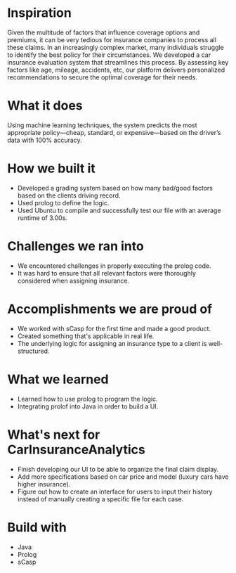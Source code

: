 #  **Inspiration**

Given the multitude of factors that influence coverage options and premiums, it can be very tedious for insurance companies to process all these claims. In an increasingly complex market, many individuals struggle to identify the best policy for their circumstances. We developed a car insurance evaluation system that streamlines this process. By assessing key factors like age, mileage, accidents, etc, our platform delivers personalized recommendations to secure the optimal coverage for their needs.

#  **What it does**
Using machine learning techniques, the system predicts the most appropriate policy—cheap, standard, or expensive—based on the driver’s data with 100% accuracy.

# **How we built it**
* Developed a grading system based on how many bad/good factors based on the clients driving record.
* Used prolog to define the logic.
* Used Ubuntu to compile and successfully test our file with an average runtime of 3.00s.

# **Challenges we ran into**
 * We encountered challenges in properly executing the prolog code.
 * It was hard to ensure that all relevant factors were thoroughly considered when assigning insurance.

# **Accomplishments we are proud of**
* We worked with sCasp for the first time and made a good product.
* Created something that's applicable in real life.
* The underlying logic for assigning an insurance type to a client is well-structured.

# **What we learned**
* Learned how to use prolog to program the logic.
* Integrating prolof into Java in order to build a UI.

# **What's next for CarInsuranceAnalytics**
* Finish developing our UI to be able to organize the final claim display.
* Add more specifications based on car price and model (luxury cars have higher insurance).
* Figure out how to create an interface for users to input their history instead of manually creating a specific file for each case.

# **Build with**
* Java
* Prolog
* sCasp
